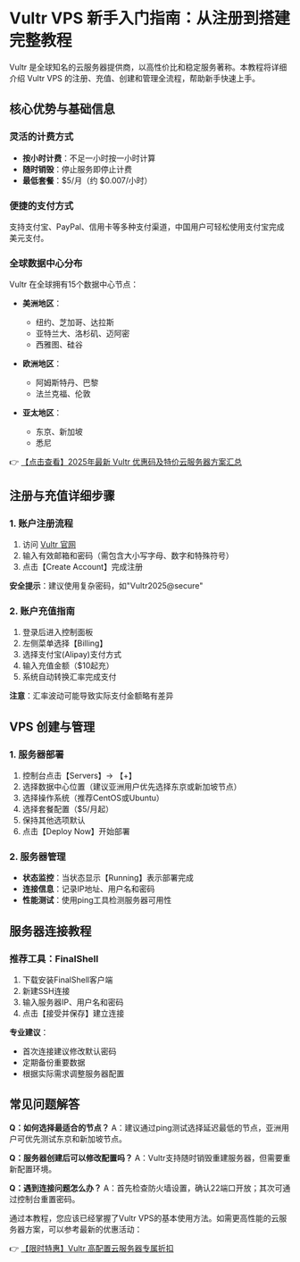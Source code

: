 # Vultr VPS 新手入门指南：从注册到搭建完整教程

Vultr 是全球知名的云服务器提供商，以高性价比和稳定服务著称。本教程将详细介绍 Vultr VPS 的注册、充值、创建和管理全流程，帮助新手快速上手。

## 核心优势与基础信息

### 灵活的计费方式
- **按小时计费**：不足一小时按一小时计算
- **随时销毁**：停止服务即停止计费
- **最低套餐**：$5/月（约 $0.007/小时）

### 便捷的支付方式
支持支付宝、PayPal、信用卡等多种支付渠道，中国用户可轻松使用支付宝完成美元支付。

### 全球数据中心分布
Vultr 在全球拥有15个数据中心节点：

- **美洲地区**：
  - 纽约、芝加哥、达拉斯
  - 亚特兰大、洛杉矶、迈阿密
  - 西雅图、硅谷

- **欧洲地区**：
  - 阿姆斯特丹、巴黎
  - 法兰克福、伦敦

- **亚太地区**：
  - 东京、新加坡
  - 悉尼

👉 [【点击查看】2025年最新 Vultr 优惠码及特价云服务器方案汇总](https://bit.ly/VuLtr)

## 注册与充值详细步骤

### 1. 账户注册流程
1. 访问 [Vultr 官网](https://bit.ly/VuLtr)
2. 输入有效邮箱和密码（需包含大小写字母、数字和特殊符号）
3. 点击【Create Account】完成注册

**安全提示**：建议使用复杂密码，如"Vultr2025@secure"

### 2. 账户充值指南
1. 登录后进入控制面板
2. 左侧菜单选择【Billing】
3. 选择支付宝(Alipay)支付方式
4. 输入充值金额（$10起充）
5. 系统自动转换汇率完成支付

**注意**：汇率波动可能导致实际支付金额略有差异

## VPS 创建与管理

### 1. 服务器部署
1. 控制台点击【Servers】→ 【+】
2. 选择数据中心位置（建议亚洲用户优先选择东京或新加坡节点）
3. 选择操作系统（推荐CentOS或Ubuntu）
4. 选择套餐配置（$5/月起）
5. 保持其他选项默认
6. 点击【Deploy Now】开始部署

### 2. 服务器管理
- **状态监控**：当状态显示【Running】表示部署完成
- **连接信息**：记录IP地址、用户名和密码
- **性能测试**：使用ping工具检测服务器可用性

## 服务器连接教程

### 推荐工具：FinalShell
1. 下载安装FinalShell客户端
2. 新建SSH连接
3. 输入服务器IP、用户名和密码
4. 点击【接受并保存】建立连接

**专业建议**：
- 首次连接建议修改默认密码
- 定期备份重要数据
- 根据实际需求调整服务器配置

## 常见问题解答

**Q：如何选择最适合的节点？**
A：建议通过ping测试选择延迟最低的节点，亚洲用户可优先测试东京和新加坡节点。

**Q：服务器创建后可以修改配置吗？**
A：Vultr支持随时销毁重建服务器，但需要重新配置环境。

**Q：遇到连接问题怎么办？**
A：首先检查防火墙设置，确认22端口开放；其次可通过控制台重置密码。

通过本教程，您应该已经掌握了Vultr VPS的基本使用方法。如需更高性能的云服务器方案，可以参考最新的优惠活动：

👉 [【限时特惠】Vultr 高配置云服务器专属折扣](https://bit.ly/VuLtr)